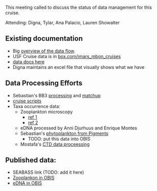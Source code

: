 This meeting called to discuss the status of data management for this cruise.

Attending: Digna, Tylar, Ana Palacio, Lauren Showalter

## Existing documentation
* Big [overview of the data flow](https://github.com/USF-IMARS/data-docs/tree/master/raw_data_collection_event_types/MBON_cruises#data-processing-pipeline).
* USF Cruise data is in [box.com/imars_mbon_cruises](https://usf.app.box.com/folder/179388329770?s=f6kujckfibt78al222ied0w2m6dxa529)
* [data docs here](https://github.com/USF-IMARS/data-docs/tree/master/raw_data_collection_event_types/MBON_cruises)
* Digna maintains an excel file that visually shows what we have

## Data Processing Efforts
* Sebastian's BB3 [processing](https://github.com/USF-IMARS/BB3_processing) and [matchup](https://github.com/USF-IMARS/bb3_matchup)
* [cruise scripts](https://github.com/USF-IMARS/mbon_cruise_scripts)
* Taxa occurrence data: 
  * Zooplankton microscopy
    * [ref 1](https://github.com/USF-IMARS/mbon_zooplankton_to_dwc)
    * [ref 2](https://github.com/USF-IMARS/zoo-taxonomy-to-darwin-core) 
  * eDNA processed by Anni Djurhuus and Enrique Montes
  * Sebastian's [phytoplankton from Pigments](https://github.com/USF-IMARS/MBON_phytoplankton_pigments)
    * TODO: put this data into OBIS
  * Mostafa's [CTD data proceessing](https://github.com/Mostafaawada/Dissertation_code)

## Published data:
* SEABASS link (TODO: add it here)
* [Zooplankon in OBIS](https://obis.org/dataset/afef5da2-614b-4208-aee6-c2413ed5ab76)
* [eDNA in OBIS](https://obis.org/dataset/b41e10e2-5717-4bb3-b06a-7840a62aebcc)
